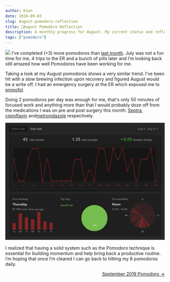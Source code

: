```yaml
---
author: Kien
date: 2019-09-03
slug: August-pomodoro-reflection
title: 🍅August Pomodoro Reflection
description: A monthly progress for August. My current status and reflection on my productivity, goals and achievements.
tags: ["pomodoro"]
---
```


![](https://images.unsplash.com/photo-1546094096-0df4bcaaa337?ixlib=rb-1.2.1&ixid=eyJhcHBfaWQiOjEyMDd9&auto=format&fit=crop&w=1352&q=80)
I’ve completed (+3) more pomodoros than [last month](/049-july-2019-pomodoro/). July was not a fun time for me, 4 trips to the ER and a bunch of pills later and I’m looking back still amazed how well Pomodoros have been working for me.

Taking a look at my August pomodoros shows a very similar trend. I’ve been hit with a slow brewing infection upon recovery and figured August would be a write off. I had an emergency surgery at the ER which exposed me to [propofol](/060-propofol/).

Doing 2 pomodoros per day was enough for me, that's only 50 minutes of focused work and anything more than that I would probably doze off from the medications I was on pre and post surgery this month: [Septra](/058-septra/), [ciproflaxin](/053-cipro-zzz/) and[metronidazole](/050-flagyl-and-food-in-OH/) respectively.

![](./PomotodoAugust2019.png)

I realized that having a solid system such as the Pomodoro technique is essential for building momentum and help bring back a productive routine. I’m hoping that once I’m cleared I can go back to hitting my 8 pomodoros daily.

<div align="right"><a href="/055-september-2019-pomodoro/">September 2019 Pomodoro &rarr;</a></div>
